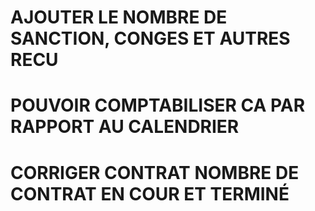 # AJOUTER LE NOMBRE DE SANCTION, CONGES ET AUTRES RECU

# POUVOIR COMPTABILISER CA PAR RAPPORT AU CALENDRIER

# CORRIGER CONTRAT NOMBRE DE CONTRAT EN COUR ET TERMINÉ
